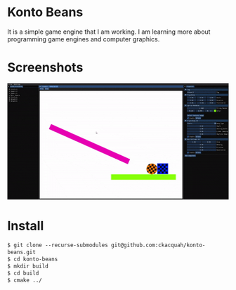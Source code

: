 # Konto Beans
It is a simple game engine that I am working. I am learning more about programming
game engines and computer graphics.

# Screenshots

![konto gif screenshot](.github/konto-demo.gif)

# Install

```console
$ git clone --recurse-submodules git@github.com:ckacquah/konto-beans.git
$ cd konto-beans
$ mkdir build
$ cd build
$ cmake ../
```

